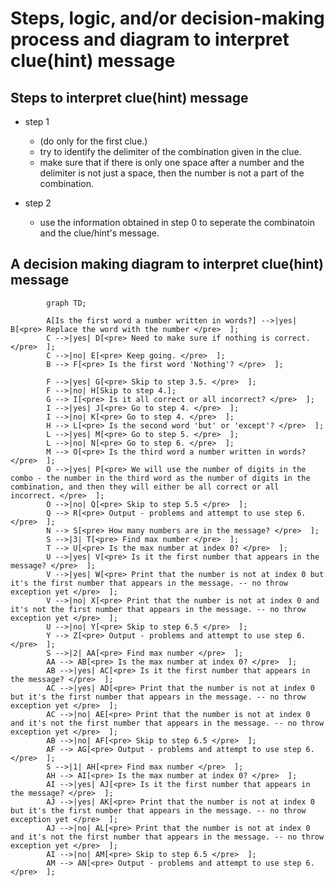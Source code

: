 # Steps, logic, and/or decision-making process and diagram to interpret clue(hint) message

<!-- steps required to interpret the clue/hint's message - create a section steps using the following template: -->

## Steps to interpret clue(hint) message
<!-- create a list with syntax: step number. step description. -->
- step 1 
    - (do only for the first clue.)
    - try to identify the delimiter of the combination given in the clue.
    - make sure that if there is only one space after a number and the delimiter is not just a space, then the number is not a part of the combination.

- step 2
    - use the information obtained in step 0 to seperate the combinatoin and the clue/hint's message.
    
<!-- now come a sub-decision making prosess - to interpret the clue/hint's message -->

## A decision making diagram to interpret clue(hint) message
<!-- 
if first index of the message is a number, then skeip to step 6.

Step 1. Check if the first word of the message is a number written in words (e.g. one, two, three, etc.)
    - if yes, then repalce the word with the number.
    - if no, then skip to step 2.

Step 2. check if the first word is 'Nothing'
    - if yes, need to make sure if nothing is correct and go to step 3.5. 
    - if no, just keep going.

Step 3. if the first word is 'All'
    - if yes, skip to step 3.5. 
    - if no, then skip to step 4.

Step 3.5. check if it's all correct or all incorrect
    - if yes, then go to step 4.
    - if no, then go to step 4. 

Step 4. check if the second word is 'but' or 'except'
    - if either is in, go to step 5.
    - if neither is in, then go to step 6.

Step 5. check if the third word is a number written in words (e.g. one, two, three, etc.)
    - if yes, we will use the number of digits in the combo - the number in the third word as the number of digits in the combination, and then they will either be all correct or all incorrect.
    - if no, then skip to step 5.5

Step 5.5. output - problems and attempt to use step 6.
 
Step 6. check how many numbers are in the message - example of a message with 2 numbers '2.... 1....'
    - if 3 numbers, 
        - find max number 
            - for debug: if not at index 0
                - check if it's the first number that appears in the message
                    - if yes, print that the number is not at index 0 but it's the first number that appears in the message. -- no throw exception yet
                    - if no, print that the number is not at index 0 and it's not the first number that appears in the message. -- no throw exception yet
            - make sure the 2 other numbers add up to the max number
                - if yes, then max means the number of correct digits in the combination, and the other 2 numbers mean the number of digits that are correct and are correctly placed and the number of digits that are correct but are not correctly placed. now we need to identify which is which.
                    - for now, we will assume that the first number is the number of digits that are correct and are correctly placed and the second number is the number of digits that are correct but are not correctly placed.
                - if no, then throw exception.

use <pre>  to warp the text in the decision making diagram.
example: |maybe| E[<pre> A text that needs to be wrapped to another line </pre>  ];

-->


```mermaid
        graph TD;

        A[Is the first word a number written in words?] -->|yes| B[<pre> Replace the word with the number </pre>  ];
        C -->|yes| D[<pre> Need to make sure if nothing is correct. </pre>  ];
        C -->|no| E[<pre> Keep going. </pre>  ];
        B --> F[<pre> Is the first word 'Nothing'? </pre>  ];

        F -->|yes| G[<pre> Skip to step 3.5. </pre>  ];
        F -->|no| H[Skip to step 4.];
        G --> I[<pre> Is it all correct or all incorrect? </pre>  ];
        I -->|yes| J[<pre> Go to step 4. </pre>  ];
        I -->|no| K[<pre> Go to step 4. </pre>  ];
        H --> L[<pre> Is the second word 'but' or 'except'? </pre>  ];
        L -->|yes| M[<pre> Go to step 5. </pre>  ];
        L -->|no| N[<pre> Go to step 6. </pre>  ];
        M --> O[<pre> Is the third word a number written in words? </pre>  ];
        O -->|yes| P[<pre> We will use the number of digits in the combo - the number in the third word as the number of digits in the combination, and then they will either be all correct or all incorrect. </pre>  ];
        O -->|no| Q[<pre> Skip to step 5.5 </pre>  ];
        Q --> R[<pre> Output - problems and attempt to use step 6. </pre>  ];
        N --> S[<pre> How many numbers are in the message? </pre>  ];
        S -->|3| T[<pre> Find max number </pre>  ];
        T --> U[<pre> Is the max number at index 0? </pre>  ];
        U -->|yes| V[<pre> Is it the first number that appears in the message? </pre>  ];
        V -->|yes| W[<pre> Print that the number is not at index 0 but it's the first number that appears in the message. -- no throw exception yet </pre>  ];
        V -->|no| X[<pre> Print that the number is not at index 0 and it's not the first number that appears in the message. -- no throw exception yet </pre>  ];
        U -->|no| Y[<pre> Skip to step 6.5 </pre>  ];
        Y --> Z[<pre> Output - problems and attempt to use step 6. </pre>  ];
        S -->|2| AA[<pre> Find max number </pre>  ];
        AA --> AB[<pre> Is the max number at index 0? </pre>  ];
        AB -->|yes| AC[<pre> Is it the first number that appears in the message? </pre>  ];
        AC -->|yes| AD[<pre> Print that the number is not at index 0 but it's the first number that appears in the message. -- no throw exception yet </pre>  ];
        AC -->|no| AE[<pre> Print that the number is not at index 0 and it's not the first number that appears in the message. -- no throw exception yet </pre>  ];
        AB -->|no| AF[<pre> Skip to step 6.5 </pre>  ];
        AF --> AG[<pre> Output - problems and attempt to use step 6. </pre>  ];
        S -->|1| AH[<pre> Find max number </pre>  ];
        AH --> AI[<pre> Is the max number at index 0? </pre>  ];
        AI -->|yes| AJ[<pre> Is it the first number that appears in the message? </pre>  ];
        AJ -->|yes| AK[<pre> Print that the number is not at index 0 but it's the first number that appears in the message. -- no throw exception yet </pre>  ];
        AJ -->|no| AL[<pre> Print that the number is not at index 0 and it's not the first number that appears in the message. -- no throw exception yet </pre>  ];
        AI -->|no| AM[<pre> Skip to step 6.5 </pre>  ];
        AM --> AN[<pre> Output - problems and attempt to use step 6. </pre>  ];
```